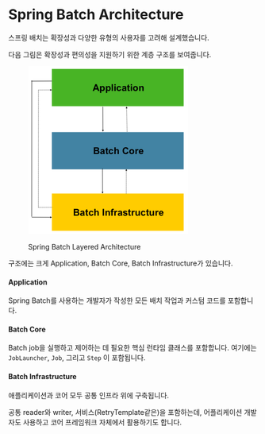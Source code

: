 # Spring Batch Architecture

스프링 배치는 확장성과 다양한 유형의 사용자를 고려해 설계했습니다.

다음 그림은 확장성과 편의성을 지원하기 위한 계층 구조를 보여줍니다.

<figure><img src="../.gitbook/assets/image (1).png" alt=""><figcaption><p>Spring Batch Layered Architecture</p></figcaption></figure>

구조에는 크게 Application, Batch Core, Batch Infrastructure가 있습니다.

#### Application

Spring Batch를 사용하는 개발자가 작성한 모든 배치 작업과 커스텀 코드를 포함합니다.

#### Batch Core

Batch job을 실행하고 제어하는 데 필요한 핵심 런타임 클래스를 포함합니다. 여기에는`JobLauncher`, `Job`, 그리고 `Step` 이 포함됩니다.

#### Batch Infrastructure

애플리케이션과 코어 모두 공통 인프라 위에 구축됩니다.

공통 reader와 writer, 서비스(RetryTemplate같은)을 포함하는데, 어플리케이션 개발자도 사용하고 코어 프레임워크 자체에서 활용하기도 합니다.
